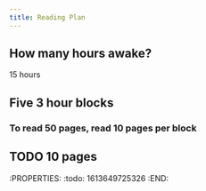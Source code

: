 ```yaml
---
title: Reading Plan
---
```


## How many hours awake?
15 hours 
## Five 3 hour blocks
### To read 50 pages, read 10 pages per block
## TODO 10 pages 
:PROPERTIES:
:todo: 1613649725326
:END:
